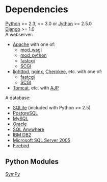 Dependencies
============
[Python](http://www.python.org/download/) >= 2.3, <= 3.0 or
[Jython](http://www.jython.org/) >= 2.5.0  
[Django](http://www.djangoproject.com/download/) >= 1.0  
A webserver:

 - [Apache](http://httpd.apache.org/download.cgi) with one of:
    - [mod\_wsgi](http://code.google.com/p/modwsgi/)
	- [mod\_python](http://www.modpython.org/)
    - [fastcgi](http://www.fastcgi.com/)
	- [SCGI](http://python.ca/scgi/protocol.txt)
 - [lighttpd](http://www.lighttpd.net/), [nginx](http://nginx.net/),
   [Cherokee](http://www.cherokee-project.com/), etc. with one of:
    - [fastcgi](http://www.fastcgi.com/)
	- [SCGI](http://python.ca/scgi/protocol.txt)
 - [Tomcat](http://tomcat.apache.org/), etc.
   with [AJP](http://tomcat.apache.org/connectors-doc/ajp/ajpv13a.html)

A database:

 - [SQLite](http://www.sqlite.org/) (included with Python >= 2.5)
 - [PostgreSQL](http://www.postgresql.org/)
 - [MySQL](http://www.mysql.com/)
 - [Oracle](http://www.oracle.com/)
 - [SQL Anywhere](http://www.sybase.com/products/databasemanagement/sqlanywhere)
 - [IBM DB2](http://www.ibm.com/db2)
 - [Microsoft SQL Server 2005](http://www.microsoft.com/sqlserver/2005/)
 - [Firebird](http://www.firebirdsql.org/)

Python Modules
--------------
[SymPy](http://code.google.com/p/sympy/downloads/list)  
